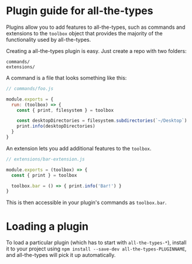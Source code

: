 # Plugin guide for all-the-types

Plugins allow you to add features to all-the-types, such as commands and
extensions to the `toolbox` object that provides the majority of the functionality
used by all-the-types.

Creating a all-the-types plugin is easy. Just create a repo with two folders:

```
commands/
extensions/
```

A command is a file that looks something like this:

```js
// commands/foo.js

module.exports = {
  run: (toolbox) => {
    const { print, filesystem } = toolbox

    const desktopDirectories = filesystem.subdirectories(`~/Desktop`)
    print.info(desktopDirectories)
  }
}
```

An extension lets you add additional features to the `toolbox`.

```js
// extensions/bar-extension.js

module.exports = (toolbox) => {
  const { print } = toolbox

  toolbox.bar = () => { print.info('Bar!') }
}
```

This is then accessible in your plugin's commands as `toolbox.bar`.

# Loading a plugin

To load a particular plugin (which has to start with `all-the-types-*`),
install it to your project using `npm install --save-dev all-the-types-PLUGINNAME`,
and all-the-types will pick it up automatically.
